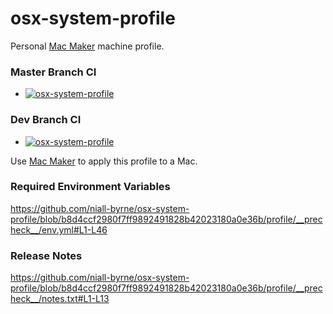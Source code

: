 # osx-system-profile

Personal [Mac Maker](https://github.com/osx-provisioner/mac_maker) machine profile.

### Master Branch CI
- [![osx-system-profile](https://github.com/niall-byrne/osx-system-profile/actions/workflows/workflow-push.yml/badge.svg?branch=master)](https://github.com/niall-byrne/osx-system-profile/actions/workflows/workflow-push.yml)

### Dev Branch CI
- [![osx-system-profile](https://github.com/niall-byrne/osx-system-profile/actions/workflows/workflow-push.yml/badge.svg?branch=dev)](https://github.com/niall-byrne/osx-system-profile/actions/workflows/workflow-push.yml)

Use [Mac Maker](https://github.com/osx-provisioner/mac_maker) to apply this profile to a Mac.

### Required Environment Variables
https://github.com/niall-byrne/osx-system-profile/blob/b8d4ccf2980f7ff9892491828b42023180a0e36b/profile/__precheck__/env.yml#L1-L46

### Release Notes
https://github.com/niall-byrne/osx-system-profile/blob/b8d4ccf2980f7ff9892491828b42023180a0e36b/profile/__precheck__/notes.txt#L1-L13
